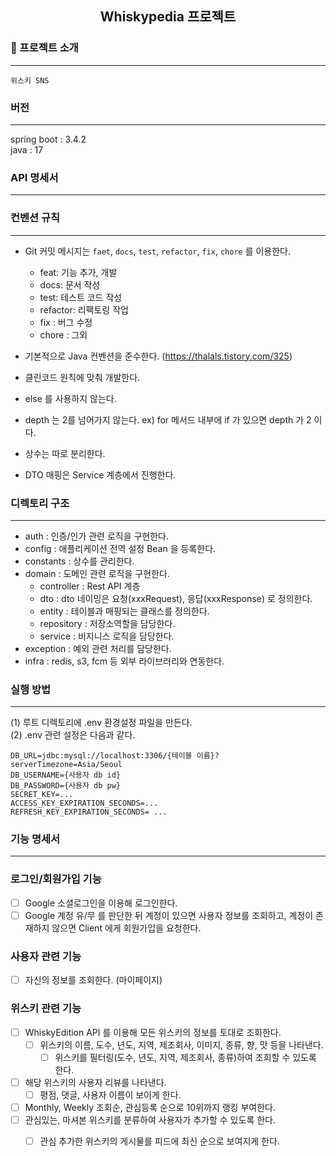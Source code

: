 
<div align="center">

<!-- logo -->
## Whiskypedia 프로젝트

</div> 

### 📝 프로젝트 소개

----

```
위스키 SNS
```

### 버전

----

spring boot : 3.4.2  
java : 17

### API 명세서

----


### 컨벤션 규칙

----

- Git 커밋 메시지는 `faet`, `docs`, `test`, `refactor`, `fix`, `chore` 를 이용한다.
    - feat: 기능 추가, 개발
    - docs: 문서 작성
    - test: 테스트 코드 작성
    - refactor: 리팩토링 작업
    - fix : 버그 수정
    - chore : 그외

- 기본적으로 Java 컨벤션을 준수한다. (https://thalals.tistory.com/325)
- 클린코드 원칙에 맞춰 개발한다.
- else 를 사용하지 않는다.
- depth 는 2를 넘어가지 않는다. ex) for 메서드 내부에 if 가 있으면 depth 가 2 이다.
- 상수는 따로 분리한다.
- DTO 매핑은 Service 계층에서 진행한다.


### 디렉토리 구조

-----

- auth : 인증/인가 관련 로직을 구현한다.
- config : 애플리케이션 전역 설정 Bean 을 등록한다.
- constants : 상수를 관리한다.
- domain : 도메인 관련 로직을 구현한다.
    - controller : Rest API 계층
    - dto : dto 네이밍은 요청(xxxRequest), 응답(xxxResponse) 로 정의한다.
    - entity : 테이블과 매핑되는 클래스를 정의한다.
    - repository : 저장소역할을 담당한다.
    - service : 비지니스 로직을 담당한다.
- exception : 예외 관련 처리를 담당한다.
- infra : redis, s3, fcm 등 외부 라이브러리와 연동한다.


### 실행 방법

----

(1) 루트 디렉토리에 .env 환경설정 파일을 만든다.  
(2) .env 관련 설정은 다음과 같다. 
```
DB_URL=jdbc:mysql://localhost:3306/{테이블 이름}?serverTimezone=Asia/Seoul
DB_USERNAME={사용자 db id}
DB_PASSWORD={사용자 db pw}
SECRET_KEY=...
ACCESS_KEY_EXPIRATION_SECONDS=...
REFRESH_KEY_EXPIRATION_SECONDS= ...
```


### 기능 명세서

----

### 로그인/회원가입 기능 
- [ ] Google 소셜로그인을 이용해 로그인한다.
- [ ] Google 계정 유/무 를 판단한 뒤 계정이 있으면 사용자 정보를 조회하고, 계정이 존재하지 않으면 Client 에게 회원가입을 요청한다.

### 사용자 관련 기능
- [ ] 자신의 정보를 조회한다. (마이페이지)

### 위스키 관련 기능
- [ ] WhiskyEdition API 를 이용해 모든 위스키의 정보를 토대로 조회한다.
  - [ ] 위스키의 이름, 도수, 년도, 지역, 제조회사, 이미지, 종류, 향, 맛 등을 나타낸다.
    - [ ] 위스키를 필터링(도수, 년도, 지역, 제조회사, 종류)하여 조회할 수 있도록 한다.
- [ ] 해당 위스키의 사용자 리뷰를 나타낸다.
  - [ ] 평점, 댓글, 사용자 이름이 보이게 한다.
- [ ] Monthly, Weekly 조회순, 관심등록 순으로 10위까지 랭킹 부여한다.
- [ ] 관심있는, 마셔본 위스키를 분류하여 사용자가 추가할 수 있도록 한다.
  - [ ] 관심 추가한 위스키의 게시물를 피드에 최신 순으로 보여지게 한다.
  

  
